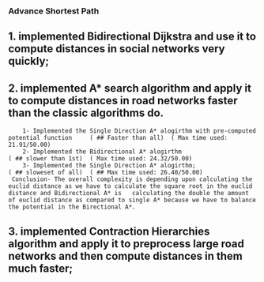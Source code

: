  ###                         Advance Shortest Path
 ## 1. implemented Bidirectional Dijkstra and use it to compute distances in social networks very quickly;
 
 ## 2. implemented A* search algorithm and apply it to compute distances in road networks faster than the classic algorithms do.
        1- Implemented the Single Direction A* alogirthm with pre-computed potential function     ( ## Faster than all)  ( Max time used: 21.91/50.00) 
        2- Implemented the Bidirectional A* alogirthm                                             ( ## slower than 1st)  ( Max time used: 24.32/50.00)
        3- Implemented the Single Direction A* alogirthm;                                         ( ## sloweset of all)  ( ## Max time used: 26.40/50.00) 
     Conclusion- The overall complexity is depending upon calculating the euclid distance as we have to calculate the square root in the euclid distance and Bidirectional A* is   calculating the double the amount of euclid distance as compared to single A* because we have to balance the potential in the Birectional A*.
       
 ## 3. implemented Contraction Hierarchies algorithm and apply it to preprocess large road networks and then compute distances in them much faster;

 
